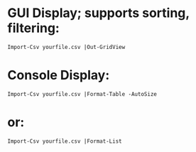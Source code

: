 # GUI Display; supports sorting, filtering:
    Import-Csv yourfile.csv |Out-GridView

# Console Display:

    Import-Csv yourfile.csv |Format-Table -AutoSize
# or:
    Import-Csv yourfile.csv |Format-List 
